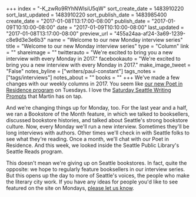 +++
index = "-K_zwRo9RYhNWlsiU5qW"
sort_create_date = 1483910220
sort_last_updated = 1483910220
sort_publish_date = 1483985400
create_date = "2017-01-08T13:17:00-08:00"
publish_date = "2017-01-09T10:10:00-08:00"
date = "2017-01-09T10:10:00-08:00"
last_updated = "2017-01-08T13:17:00-08:00"
preview_url = "455a24aa-af24-3a69-1239-c8e9d3e3e6b3"
name = "Welcome to our new Monday interview series"
title = "Welcome to our new Monday interview series"
type = "Column"
link = ""
shareimage = ""
twitterauto = "We're excited to bring you a new interview with every Monday in 2017."
facebookauto = "We're excited to bring you a new interview with every Monday in 2017."
make_image_tweet = "False"
notes_byline = ["writers/paul-constant"]
tags_notes = ["tags/interviews"]
notes_about = ""
books = ""
+++
We've made a few changes with our weekly columns in 2017. You seem like [our new Poet in Residence program](http://www.seattlereviewofbooks.com/notes/2017/01/03/introducing-our-new-poet-in-residence-program/) on Tuesdays. I love the [Saturday Seattle Writing Prompts](http://www.seattlereviewofbooks.com/notes/2017/01/07/seattle-writing-prompt-the-pyramid-atop-the-skyscraper/) that Martin has on tap.

And we're changing things up for Monday, too. For the last year and a half, we ran a Bookstore of the Month feature, in which we talked to booksellers, discussed bookstore histories, and talked about Seattle's strong bookstore culture. Now, every Monday we'll run a new interview. Sometimes they'll be long interviews with authors. Other times we'll check in with Seattle folks to see what they're reading. Once a month, we'll chat with our Poet in Residence. And this week, we looked inside the Seattle Public Library's Seattle Reads program.

This doesn't mean we're giving up on Seattle bookstores. In fact, quite the opposite: we hope to regularly feature booksellers in our interview series. But this opens up the day to more of Seattle's voices, the people who make the literary city work. If you have any ideas for people you'd like to see featured on the site on Mondays, [please let us know](http://www.seattlereviewofbooks.com/about/).